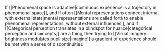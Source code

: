 ---
---

If [[Phenomenal space is adaptive|continuous experience is a trajectory in phenomenal space]], and if often [[Mental representations connect internal with external state|mental representations are called forth to enable phenomenal representations, without external influences]], and if [[Categorical perception translates in a blindspot for nuance|categorical perception and concepts]] are a thing, then trying to [[Visual imagery brightness modulates pupil size|imagine]] a gradient of experience should be met with a series of discontinuities.